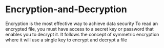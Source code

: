 # Encryption-and-Decryption

Encryption is the most effective way to achieve data security To read an encrypted file, you must have access to a secret key or password that enables you to decrypt it. 
It follows the concept of symmetric encryption where it will use a single key to encrypt and decrypt a file
